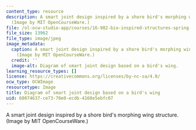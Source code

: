 ```yaml
---
content_type: resource
description: A smart joint design inspired by a shore bird's morphing wing structure.
  (Image by MIT OpenCourseWare.)
file: /ol-ocw-studio-app/courses/16-982-bio-inspired-structures-spring-2009/60074637ce7370e0ecdb4160e5ebfc07_16-982s09.jpg
file_size: 13962
file_type: image/jpeg
image_metadata:
  caption: A smart joint design inspired by a shore bird's morphing wing structure.
    (Image by MIT OpenCourseWare.)
  credit: ''
  image-alt: Diagram of smart joint design based on a bird's wing.
learning_resource_types: []
license: https://creativecommons.org/licenses/by-nc-sa/4.0/
ocw_type: OCWImage
resourcetype: Image
title: Diagram of smart joint design based on a bird's wing
uid: 60074637-ce73-70e0-ecdb-4160e5ebfc07
---
```

A smart joint design inspired by a shore bird's morphing wing structure. (Image by MIT OpenCourseWare.)